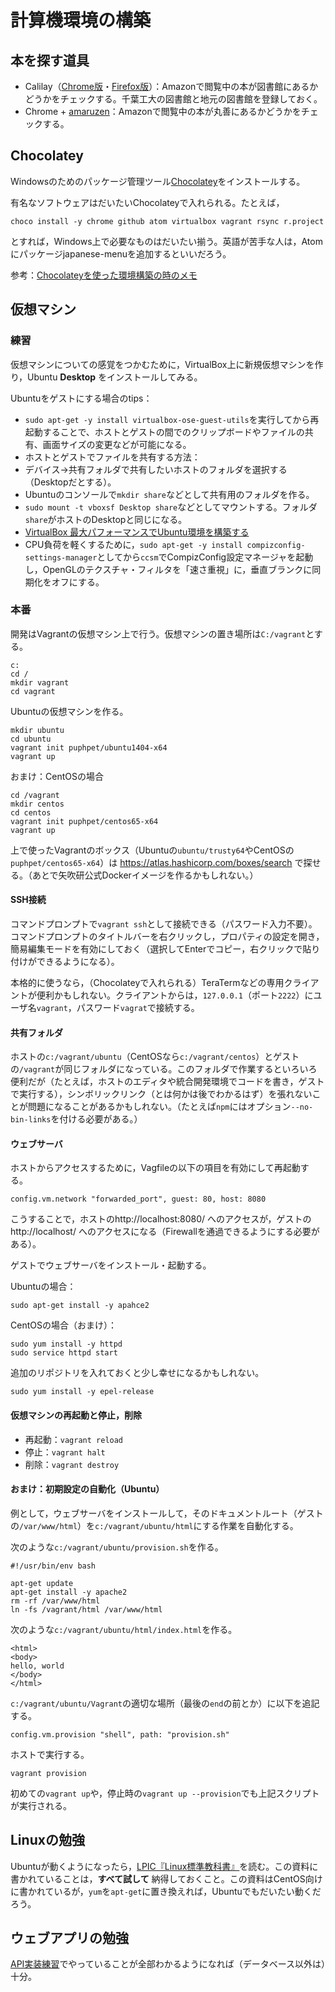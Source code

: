 # 計算機環境の構築

## 本を探す道具

* Calilay（[Chrome版](https://chrome.google.com/webstore/detail/calilay/cafcmlkomanlkeanjkijmhepabjigeef?hl=ja)・[Firefox版](https://addons.mozilla.org/ja/firefox/addon/calilay/)）：Amazonで閲覧中の本が図書館にあるかどうかをチェックする。千葉工大の図書館と地元の図書館を登録しておく。
* Chrome + [amaruzen](https://chrome.google.com/webstore/detail/amaruzen/mebbcheaekaddnilejjllbifehngpcjj?hl=ja)：Amazonで閲覧中の本が丸善にあるかどうかをチェックする。

## Chocolatey

Windowsのためのパッケージ管理ツール[Chocolatey](https://chocolatey.org/)をインストールする。

有名なソフトウェアはだいたいChocolateyで入れられる。たとえば，

```
choco install -y chrome github atom virtualbox vagrant rsync r.project
```

とすれば，Windows上で必要なものはだいたい揃う。英語が苦手な人は，Atomにパッケージjapanese-menuを追加するといいだろう。

参考：[Chocolateyを使った環境構築の時のメモ](http://qiita.com/konta220/items/95b40b4647a737cb51aa)

## 仮想マシン

### 練習

仮想マシンについての感覚をつかむために，VirtualBox上に新規仮想マシンを作り，Ubuntu **Desktop** をインストールしてみる。

Ubuntuをゲストにする場合のtips：

* `sudo apt-get -y install virtualbox-ose-guest-utils`を実行してから再起動することで、ホストとゲストの間でのクリップボードやファイルの共有、画面サイズの変更などが可能になる。
* ホストとゲストでファイルを共有する方法：
 * デバイス→共有フォルダで共有したいホストのフォルダを選択する（Desktopだとする）。
 * Ubuntuのコンソールで`mkdir share`などとして共有用のフォルダを作る。
 * `sudo mount -t vboxsf Desktop share`などとしてマウントする。フォルダ`share`がホストのDesktopと同じになる。
* [VirtualBox 最大パフォーマンスでUbuntu環境を構築する](http://holybea.com/2015/07/08/virtualbox-ubuntu/)
* CPU負荷を軽くするために，`sudo apt-get -y install compizconfig-settings-manager`としてから`ccsm`でCompizConfig設定マネージャを起動し，OpenGLのテクスチャ・フィルタを「速さ重視」に，垂直ブランクに同期化をオフにする。

### 本番

開発はVagrantの仮想マシン上で行う。仮想マシンの置き場所は`C:/vagrant`とする。

```
c:
cd /
mkdir vagrant
cd vagrant
```

Ubuntuの仮想マシンを作る。

```
mkdir ubuntu
cd ubuntu
vagrant init puphpet/ubuntu1404-x64
vagrant up
```

おまけ：CentOSの場合

```
cd /vagrant
mkdir centos
cd centos
vagrant init puphpet/centos65-x64
vagrant up
```

上で使ったVagrantのボックス（Ubuntuの`ubuntu/trusty64`やCentOSの`puphpet/centos65-x64`）は https://atlas.hashicorp.com/boxes/search で探せる。（あとで矢吹研公式Dockerイメージを作るかもしれない。）

#### SSH接続

コマンドプロンプトで`vagrant ssh`として接続できる（パスワード入力不要）。コマンドプロンプトのタイトルバーを右クリックし，プロパティの設定を開き，簡易編集モードを有効にしておく（選択してEnterでコピー，右クリックで貼り付けができるようになる）。

本格的に使うなら，（Chocolateyで入れられる）TeraTermなどの専用クライアントが便利かもしれない。クライアントからは，`127.0.0.1`（ポート`2222`）にユーザ名`vagrant`，パスワード`vagrat`で接続する。

#### 共有フォルダ

ホストの`c:/vagrant/ubuntu`（CentOSなら`c:/vagrant/centos`）とゲストの`/vagrant`が同じフォルダになっている。このフォルダで作業するといろいろ便利だが（たとえば，ホストのエディタや統合開発環境でコードを書き，ゲストで実行する），シンボリックリンク（とは何かは後でわかるはず）を張れないことが問題になることがあるかもしれない。（たとえば`npm`にはオプション`--no-bin-links`を付ける必要がある。）

#### ウェブサーバ

ホストからアクセスするために，Vagfileの以下の項目を有効にして再起動する。

```
config.vm.network "forwarded_port", guest: 80, host: 8080
```

こうすることで，ホストのhttp://localhost:8080/ へのアクセスが，ゲストのhttp://localhost/ へのアクセスになる（Firewallを通過できるようにする必要がある）。

ゲストでウェブサーバをインストール・起動する。

Ubuntuの場合：

```
sudo apt-get install -y apahce2
```

CentOSの場合（おまけ）：

```
sudo yum install -y httpd
sudo service httpd start
```

追加のリポジトリを入れておくと少し幸せになるかもしれない。

```
sudo yum install -y epel-release
```

#### 仮想マシンの再起動と停止，削除

* 再起動：`vagrant reload`
* 停止：`vagrant halt`
* 削除：`vagrant destroy`

#### おまけ：初期設定の自動化（Ubuntu）

例として，ウェブサーバをインストールして，そのドキュメントルート（ゲストの`/var/www/html`）を`c:/vagrant/ubuntu/html`にする作業を自動化する。

次のような`c:/vagrant/ubuntu/provision.sh`を作る。

```
#!/usr/bin/env bash

apt-get update
apt-get install -y apache2
rm -rf /var/www/html
ln -fs /vagrant/html /var/www/html
```

次のような`c:/vagrant/ubuntu/html/index.html`を作る。

```
<html>
<body>
hello, world
</body>
</html>
```

`c:/vagrant/ubuntu/Vagrant`の適切な場所（最後の`end`の前とか）に以下を追記する。

```
config.vm.provision "shell", path: "provision.sh"
```

ホストで実行する。

```
vagrant provision
```

初めての`vagrant up`や，停止時の`vagrant up --provision`でも上記スクリプトが実行される。

## Linuxの勉強

Ubuntuが動くようになったら，[LPIC『Linux標準教科書』](http://www.lpi.or.jp/linuxtext/text.shtml)を読む。この資料に書かれていることは，**すべて試して** 納得しておくこと。この資料はCentOS向けに書かれているが，`yum`を`apt-get`に置き換えれば，Ubuntuでもだいたい動くだろう。

## ウェブアプリの勉強

[API実装練習](https://github.com/yabukilab/main/tree/master/library/%E7%B7%B4%E7%BF%92/API%E5%AE%9F%E8%A3%85%E7%B7%B4%E7%BF%92)でやっていることが全部わかるようになれば（データベース以外は）十分。
